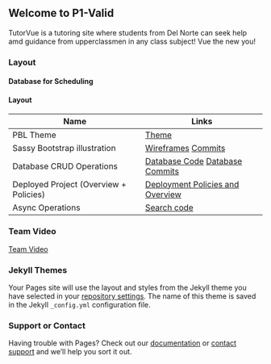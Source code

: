## Welcome to P1-Valid
TutorVue is a tutoring site where students from Del Norte can seek help amd guidance from upperclassmen in any class subject! Vue the new you!

### Layout

#### Database for Scheduling 

#### Layout 


| Name | Links|
|  --- |  ---     |
| PBL Theme | [Theme](https://github.com/ridhimainukurti/p1-Valid/tree/master/src/main/resources/templates) |
| Sassy Bootstrap illustration | [Wireframes](https://github.com/ridhimainukurti/p1-Valid/wiki/Wire-Frames)  [Commits](https://github.com/ridhimainukurti/p1-Valid/commit/cf9c4d18c36e3d9150dee519162a530b07c46b4c)  |
| Database CRUD Operations | [Database Code](https://github.com/ridhimainukurti/p1-Valid/tree/master/src/main/java/com/nighthawk/csa/data)  [Database Commits](https://github.com/ridhimainukurti/p1-Valid/commits/master) |
| Deployed Project (Overview + Policies) |[Deployment Policies and Overview](https://github.com/ridhimainukurti/p1-Valid/wiki/Deployment-Guide) |
| Async Operations | [Search code](https://github.com/ridhimainukurti/p1-Valid/blob/master/src/main/resources/templates/fragments/nav.html) |
### Team Video
[Team Video](https://youtu.be/StPEVMlGE7c)
### Jekyll Themes
Your Pages site will use the layout and styles from the Jekyll theme you have selected in your [repository settings](https://github.com/ridhimainukurti/p1-Valid/settings/pages). The name of this theme is saved in the Jekyll `_config.yml` configuration file.
### Support or Contact
Having trouble with Pages? Check out our [documentation](https://docs.github.com/categories/github-pages-basics/) or [contact support](https://support.github.com/contact) and we’ll help you sort it out.
